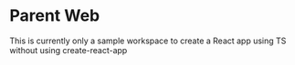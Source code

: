 # Parent Web

This is currently only a sample workspace to create a React app using TS without
using create-react-app
